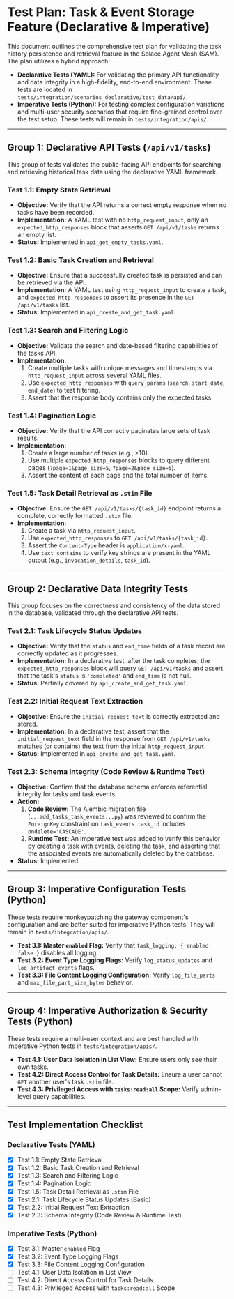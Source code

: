 # Test Plan: Task & Event Storage Feature (Declarative & Imperative)

This document outlines the comprehensive test plan for validating the task history persistence and retrieval feature in the Solace Agent Mesh (SAM). The plan utilizes a hybrid approach:

-   **Declarative Tests (YAML):** For validating the primary API functionality and data integrity in a high-fidelity, end-to-end environment. These tests are located in `tests/integration/scenarios_declarative/test_data/api/`.
-   **Imperative Tests (Python):** For testing complex configuration variations and multi-user security scenarios that require fine-grained control over the test setup. These tests will remain in `tests/integration/apis/`.

---

## Group 1: Declarative API Tests (`/api/v1/tasks`)

This group of tests validates the public-facing API endpoints for searching and retrieving historical task data using the declarative YAML framework.

### Test 1.1: Empty State Retrieval

*   **Objective:** Verify that the API returns a correct empty response when no tasks have been recorded.
*   **Implementation:** A YAML test with no `http_request_input`, only an `expected_http_responses` block that asserts `GET /api/v1/tasks` returns an empty list.
*   **Status:** Implemented in `api_get_empty_tasks.yaml`.

### Test 1.2: Basic Task Creation and Retrieval

*   **Objective:** Ensure that a successfully created task is persisted and can be retrieved via the API.
*   **Implementation:** A YAML test using `http_request_input` to create a task, and `expected_http_responses` to assert its presence in the `GET /api/v1/tasks` list.
*   **Status:** Implemented in `api_create_and_get_task.yaml`.

### Test 1.3: Search and Filtering Logic

*   **Objective:** Validate the search and date-based filtering capabilities of the tasks API.
*   **Implementation:**
    1.  Create multiple tasks with unique messages and timestamps via `http_request_input` across several YAML files.
    2.  Use `expected_http_responses` with `query_params` (`search`, `start_date`, `end_date`) to test filtering.
    3.  Assert that the response body contains only the expected tasks.

### Test 1.4: Pagination Logic

*   **Objective:** Verify that the API correctly paginates large sets of task results.
*   **Implementation:**
    1.  Create a large number of tasks (e.g., >10).
    2.  Use multiple `expected_http_responses` blocks to query different pages (`?page=1&page_size=5`, `?page=2&page_size=5`).
    3.  Assert the content of each page and the total number of items.

### Test 1.5: Task Detail Retrieval as `.stim` File

*   **Objective:** Ensure the `GET /api/v1/tasks/{task_id}` endpoint returns a complete, correctly formatted `.stim` file.
*   **Implementation:**
    1.  Create a task via `http_request_input`.
    2.  Use `expected_http_responses` to `GET /api/v1/tasks/{task_id}`.
    3.  Assert the `Content-Type` header is `application/x-yaml`.
    4.  Use `text_contains` to verify key strings are present in the YAML output (e.g., `invocation_details`, `task_id`).

---

## Group 2: Declarative Data Integrity Tests

This group focuses on the correctness and consistency of the data stored in the database, validated through the declarative API tests.

### Test 2.1: Task Lifecycle Status Updates

*   **Objective:** Verify that the `status` and `end_time` fields of a task record are correctly updated as it progresses.
*   **Implementation:** In a declarative test, after the task completes, the `expected_http_responses` block will query `GET /api/v1/tasks` and assert that the task's `status` is `'completed'` and `end_time` is not null.
*   **Status:** Partially covered by `api_create_and_get_task.yaml`.

### Test 2.2: Initial Request Text Extraction

*   **Objective:** Ensure the `initial_request_text` is correctly extracted and stored.
*   **Implementation:** In a declarative test, assert that the `initial_request_text` field in the response from `GET /api/v1/tasks` matches (or contains) the text from the initial `http_request_input`.
*   **Status:** Implemented in `api_create_and_get_task.yaml`.

### Test 2.3: Schema Integrity (Code Review & Runtime Test)

*   **Objective:** Confirm that the database schema enforces referential integrity for tasks and task events.
*   **Action:**
    1.  **Code Review:** The Alembic migration file (`...add_tasks_task_events...py`) was reviewed to confirm the `ForeignKey` constraint on `task_events.task_id` includes `ondelete='CASCADE'`.
    2.  **Runtime Test:** An imperative test was added to verify this behavior by creating a task with events, deleting the task, and asserting that the associated events are automatically deleted by the database.
*   **Status:** Implemented.

---

## Group 3: Imperative Configuration Tests (Python)

These tests require monkeypatching the gateway component's configuration and are better suited for imperative Python tests. They will remain in `tests/integration/apis/`.

*   **Test 3.1: Master `enabled` Flag:** Verify that `task_logging: { enabled: false }` disables all logging.
*   **Test 3.2: Event Type Logging Flags:** Verify `log_status_updates` and `log_artifact_events` flags.
*   **Test 3.3: File Content Logging Configuration:** Verify `log_file_parts` and `max_file_part_size_bytes` behavior.

---

## Group 4: Imperative Authorization & Security Tests (Python)

These tests require a multi-user context and are best handled with imperative Python tests in `tests/integration/apis/`.

*   **Test 4.1: User Data Isolation in List View:** Ensure users only see their own tasks.
*   **Test 4.2: Direct Access Control for Task Details:** Ensure a user cannot `GET` another user's task `.stim` file.
*   **Test 4.3: Privileged Access with `tasks:read:all` Scope:** Verify admin-level query capabilities.

---

## Test Implementation Checklist

### Declarative Tests (YAML)
- [x] Test 1.1: Empty State Retrieval
- [x] Test 1.2: Basic Task Creation and Retrieval
- [x] Test 1.3: Search and Filtering Logic
- [x] Test 1.4: Pagination Logic
- [x] Test 1.5: Task Detail Retrieval as `.stim` File
- [x] Test 2.1: Task Lifecycle Status Updates (Basic)
- [x] Test 2.2: Initial Request Text Extraction
- [x] Test 2.3: Schema Integrity (Code Review & Runtime Test)

### Imperative Tests (Python)
- [x] Test 3.1: Master `enabled` Flag
- [x] Test 3.2: Event Type Logging Flags
- [x] Test 3.3: File Content Logging Configuration
- [ ] Test 4.1: User Data Isolation in List View
- [ ] Test 4.2: Direct Access Control for Task Details
- [ ] Test 4.3: Privileged Access with `tasks:read:all` Scope
